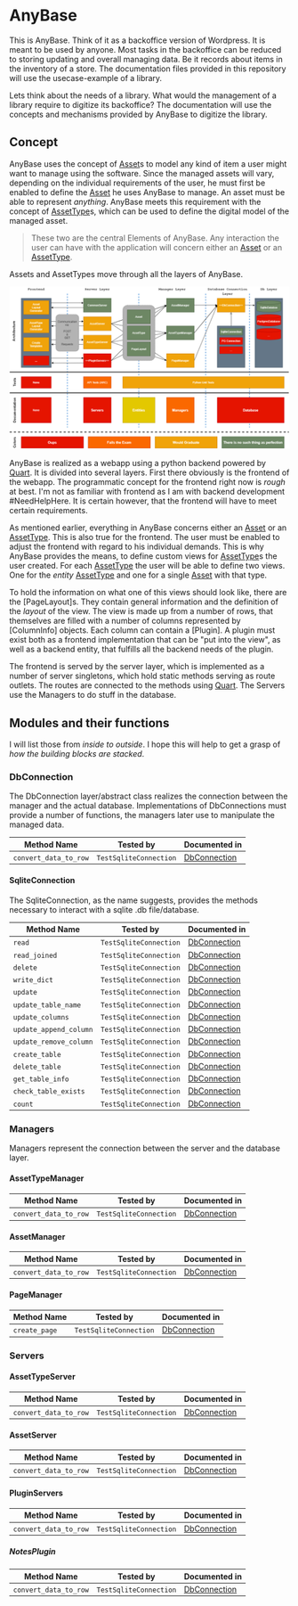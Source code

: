 # AnyBase

This is AnyBase. Think of it as a backoffice version of Wordpress. It is meant to
be used by anyone. Most tasks in the backoffice can be reduced to storing updating 
and overall managing data. Be it records about items in the inventory of a store. 
The documentation files provided in this repository will use the usecase-example
of a library. 

Lets think about the needs of a library. What would the management of a library
require to digitize its backoffice? The documentation will use the concepts and
mechanisms provided by AnyBase to digitize the library. 

## Concept

AnyBase uses the concept of [Asset]s to model any kind of item a user might want
to manage using the software. Since the managed assets will vary, depending on the
individual requirements of the user, he must first be enabled to define the [Asset]
he uses AnyBase to manage. An asset must be able to represent _anything_. AnyBase 
meets this requirement with the concept of [AssetType]s, which can be used to define
the digital model of the managed asset.

>These two are the central Elements of AnyBase. Any interaction the user can have with
the application will concern either an [Asset] or an [AssetType].

Assets and AssetTypes move through all the layers of AnyBase.

![Concept Diagram][concept_diagram]

AnyBase is realized as a webapp using a python backend powered by [Quart]. It is 
divided into several layers. First there obviously is the frontend of the webapp. 
The programmatic concept for the frontend right now is _rough_ at best. I'm not as 
familiar with frontend as I am with backend development #NeedHelpHere. It is certain
however, that the frontend will have to meet certain requirements.


As mentioned earlier, everything in AnyBase concerns either an [Asset] or an [AssetType]. 
This is also true for the frontend. The user must be enabled to adjust the frontend with 
regard to his individual demands. This is why AnyBase provides the means, to define custom
views for [AssetType]s the user created. For each [AssetType] the user will be able to 
define two views. One for the _entity_ [AssetType] and one for a single [Asset] with 
that type. 

To hold the information on what one of this views should look like, there are the
[PageLayout]s. They contain general information and the definition of the _layout_
of the view. The view is made up from a number of rows, that themselves are filled 
with a number of columns represented by [ColumnInfo] objects. Each column can contain
a [Plugin]. A plugin must exist both as a frontend implementation that can be "put 
into the view", as well as a backend entity, that fulfills all the backend needs of 
the plugin.  

The frontend is served by the server layer, which is implemented as a number of
server singletons, which hold static methods serving as route outlets. The routes
are connected to the methods using [Quart]. The Servers use the Managers to do stuff 
in the database. 

## Modules and their functions

I will list those from _inside to outside_. I hope this will help to get a grasp of 
_how the building blocks are stacked_.

### DbConnection

The DbConnection layer/abstract class realizes the connection between the manager and
the actual database. Implementations of DbConnections must provide a number of functions,
the managers later use to manipulate the managed data.

| __Method Name__         | __Tested by__            | __Documented in__ |
| ----------------------- |:------------------------:|:----------------- |
| ``convert_data_to_row`` | ``TestSqliteConnection`` | [DbConnection]    |

#### SqliteConnection

The SqliteConnection, as the name suggests, provides the methods necessary to interact with
a sqlite .db file/database. 

| __Method Name__         | __Tested by__            | __Documented in__ |
| ----------------------- |:------------------------:|:----------------- |
| ``read``                | ``TestSqliteConnection`` | [DbConnection]    |
| ``read_joined``         | ``TestSqliteConnection`` | [DbConnection]    |
| ``delete``              | ``TestSqliteConnection`` | [DbConnection]    |
| ``write_dict``          | ``TestSqliteConnection`` | [DbConnection]    |
| ``update``              | ``TestSqliteConnection`` | [DbConnection]    |
| ``update_table_name``   | ``TestSqliteConnection`` | [DbConnection]    |
| ``update_columns``      | ``TestSqliteConnection`` | [DbConnection]    |
| ``update_append_column``| ``TestSqliteConnection`` | [DbConnection]    |
| ``update_remove_column``| ``TestSqliteConnection`` | [DbConnection]    |
| ``create_table``        | ``TestSqliteConnection`` | [DbConnection]    |
| ``delete_table``        | ``TestSqliteConnection`` | [DbConnection]    |
| ``get_table_info``      | ``TestSqliteConnection`` | [DbConnection]    |
| ``check_table_exists``  | ``TestSqliteConnection`` | [DbConnection]    |
| ``count``               | ``TestSqliteConnection`` | [DbConnection]    |

### Managers

Managers represent the connection between the server and the database layer.

#### AssetTypeManager

| __Method Name__         | __Tested by__            | __Documented in__ |
| ----------------------- |:------------------------:|:----------------- |
| ``convert_data_to_row`` | ``TestSqliteConnection`` | [DbConnection]    |

#### AssetManager

| __Method Name__         | __Tested by__            | __Documented in__ |
| ----------------------- |:------------------------:|:----------------- |
| ``convert_data_to_row`` | ``TestSqliteConnection`` | [DbConnection]    |

#### PageManager

| __Method Name__         | __Tested by__            | __Documented in__ |
| ----------------------- |:------------------------:|:----------------- |
| ``create_page``         | ``TestSqliteConnection`` | [DbConnection]    |

### Servers

#### AssetTypeServer

| __Method Name__         | __Tested by__            | __Documented in__ |
| ----------------------- |:------------------------:|:----------------- |
| ``convert_data_to_row`` | ``TestSqliteConnection`` | [DbConnection]    |

#### AssetServer

| __Method Name__         | __Tested by__            | __Documented in__ |
| ----------------------- |:------------------------:|:----------------- |
| ``convert_data_to_row`` | ``TestSqliteConnection`` | [DbConnection]    |

#### PluginServers

| __Method Name__         | __Tested by__            | __Documented in__ |
| ----------------------- |:------------------------:|:----------------- |
| ``convert_data_to_row`` | ``TestSqliteConnection`` | [DbConnection]    |

##### NotesPlugin

| __Method Name__         | __Tested by__            | __Documented in__ |
| ----------------------- |:------------------------:|:----------------- |
| ``convert_data_to_row`` | ``TestSqliteConnection`` | [DbConnection]    |


[//]: # (LINKS)
[Column]: https://github.com/PDT420/AnyBase/blob/master/doc/components/column.md
[Asset]: https://github.com/PDT420/AnyBase/blob/master/doc/components/assets.md
[AssetType]: https://github.com/PDT420/AnyBase/blob/master/doc/components/asset_types.md
[Quart]: https://github.com/pgjones/quart
[DbConnection]: https://github.com/PDT420/AnyBase/blob/master/doc/database/db_connection.md

[//]: # (IMAGES)
[concept_diagram]: doc/graphics/rendered_images/AnyBase.png